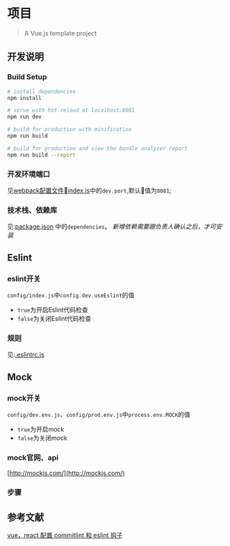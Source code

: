 # 项目

> A Vue.js template project

## 开发说明

### Build Setup

``` bash
# install dependencies
npm install

# serve with hot reload at localhost:8081
npm run dev

# build for production with minification
npm run build

# build for production and view the bundle analyzer report
npm run build --report
```

### 开发环境端口

见[webpack配置文件index.js](./config/index.js)中的`dev.port`,默认值为`8081`;

### 技术栈、依赖库

见:[package.json](./package.json) 中的`dependencies`。
_新增依赖需要跟负责人确认之后，才可安装_

## Eslint

### eslint开关

`config/index.js`中`config.dev.useEslint`的值

- `true`为开启Eslint代码检查
- `false`为关闭Eslint代码检查

### 规则

见:[.eslintrc.js](./.eslintrc.js)

## Mock

### mock开关

`config/dev.env.js`、`config/prod.env.js`中`process.env.MOCK`的值

- `true`为开启mock
- `false`为关闭mock

### mock官网、api

[http://mockjs.com/](http://mockjs.com/)

### 步骤

## 参考文献

[vue，react 配置 commitlint 和 eslint 钩子](https://segmentfault.com/a/1190000015798675?utm_source=tag-newest)
